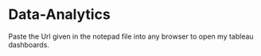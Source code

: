 # Data-Analytics
Paste the Url given in the notepad file into any browser to open my tableau dashboards.
